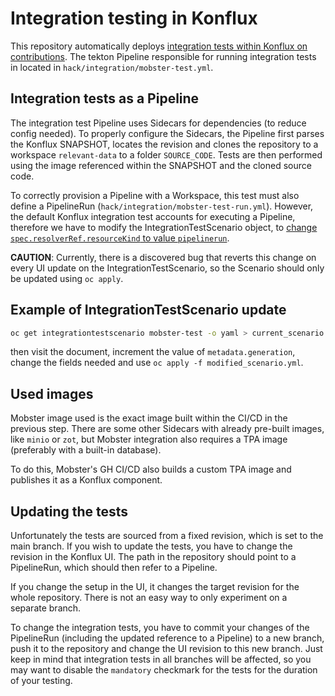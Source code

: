 # Integration testing in Konflux

This repository automatically deploys [integration tests within Konflux on contributions][1].
The tekton Pipeline responsible for running integration tests in located in
`hack/integration/mobster-test.yml`.

## Integration tests as a Pipeline

The integration test Pipeline uses Sidecars for dependencies (to reduce config needed).
To properly configure the Sidecars, the Pipeline first parses the Konflux SNAPSHOT,
locates the revision and clones the repository to a workspace `relevant-data` to
a folder `SOURCE_CODE`. Tests are then performed using the image referenced within
the SNAPSHOT and the cloned source code.

To correctly provision a Pipeline with a Workspace, this test must also define
a PipelineRun (`hack/integration/mobster-test-run.yml`). However, the default Konflux
integration test accounts for executing a Pipeline, therefore we have to modify 
the IntegrationTestScenario object, to [change `spec.resolverRef.resourceKind` to
value `pipelinerun`][2].


**CAUTION**:
Currently, there is a discovered bug that reverts this change on every UI update
on the IntegrationTestScenario, so the Scenario should only be updated using
`oc apply`.

## Example of IntegrationTestScenario update

```bash
oc get integrationtestscenario mobster-test -o yaml > current_scenario.yml
```

then visit the document, increment the value of `metadata.generation`, change
the fields needed and use `oc apply -f modified_scenario.yml`.

## Used images

Mobster image used is the exact image built within the CI/CD in the previous step.
There are some other Sidecars with already pre-built images, like `minio` or `zot`,
but Mobster integration also requires a TPA image (preferably with a built-in database).

To do this, Mobster's GH CI/CD also builds a custom TPA image and publishes it as
a Konflux component.

## Updating the tests

Unfortunately the tests are sourced from a fixed revision, which is set to the main branch.
If you wish to update the tests, you have to change the revision in the Konflux UI. The
path in the repository should point to a PipelineRun, which should then refer to a Pipeline.

If you change the setup in the UI, it changes the target revision for the whole repository.
There is not an easy way to only experiment on a separate branch.

To change the integration tests, you have to commit your changes of the PipelineRun (including
the updated reference to a Pipeline) to a new branch, push it to the repository and change
the UI revision to this new branch. Just keep in mind that integration tests in all branches
will be affected, so you may want to disable the `mandatory` checkmark for the tests for the
duration of your testing.

[1]: https://konflux-ci.dev/docs/testing/integration/
[2]: https://konflux-ci.dev/docs/testing/integration/creating/#customize-pipelinerun-definition